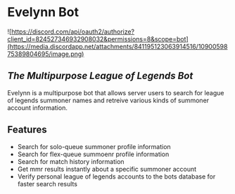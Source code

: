 # Evelynn Bot
![https://discord.com/api/oauth2/authorize?client_id=824527346932908032&permissions=8&scope=bot](https://media.discordapp.net/attachments/841195123063914516/1090059875389804695/image.png)
## _The Multipurpose League of Legends Bot_ 

Evelynn is a multipurpose bot that allows server users to search for league of legends summoner names 
and retreive various kinds of summoner account information.

## Features

- Search for solo-queue summoner profile information
- Search for flex-queue summoenr profile information
- Search for match history information
- Get mmr results instantly about a specific summoner account
- Verify personal league of legends accounts to the bots database for faster search results
